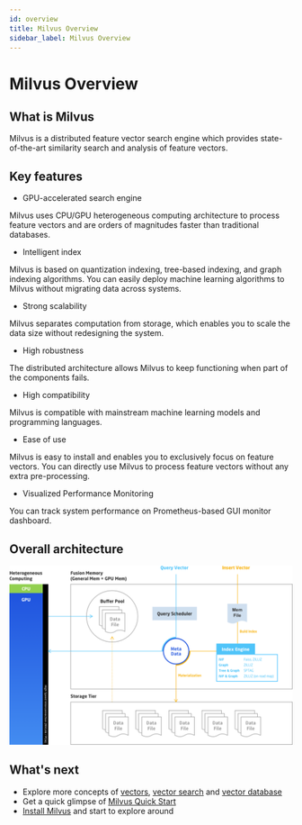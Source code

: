 ```yaml
---
id: overview
title: Milvus Overview
sidebar_label: Milvus Overview
---
```


# Milvus Overview

## What is Milvus

Milvus is a distributed feature vector search engine which provides state-of-the-art similarity search and analysis of feature vectors. 

## Key features

- GPU-accelerated search engine

Milvus uses CPU/GPU heterogeneous computing architecture to process feature vectors and are orders of magnitudes faster than traditional databases.

- Intelligent index

Milvus is based on quantization indexing, tree-based indexing, and graph indexing algorithms. You can easily deploy machine learning algorithms to Milvus without migrating data across systems. 

- Strong scalability

Milvus separates computation from storage, which enables you to scale the data size without redesigning the system.

- High robustness

The distributed architecture allows Milvus to keep functioning when part of the components fails.

- High compatibility

Milvus is compatible with mainstream machine learning models and programming languages.

- Ease of use

Milvus is easy to install and enables you to exclusively focus on feature vectors. You can directly use Milvus to process feature vectors without any extra pre-processing.

- Visualized Performance Monitoring

You can track system performance on Prometheus-based GUI monitor dashboard.

## Overall architecture
![Milvus architecture](assets/milvus_arch.png)

## What's next

- Explore more concepts of [vectors](vector.md), [vector search](index_method.md) and [vector database](vector_db.md)
- Get a quick glimpse of [Milvus Quick Start](../QuickStart.md)
- [Install Milvus](../userguide/install_milvus.md) and start to explore around
